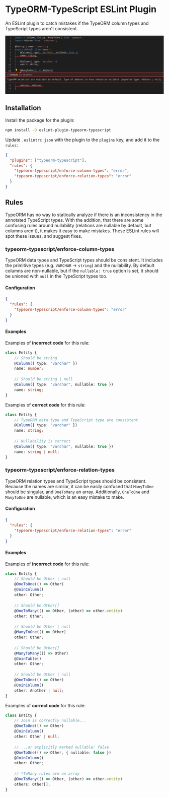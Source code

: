 # TypeORM-TypeScript ESLint Plugin

An ESLint plugin to catch mistakes if the TypeORM column types and TypeScript types aren't consistent.

![Example of an error message](./docs/images/error-message.png)

## Installation

Install the package for the plugin:

```sh
npm install -D eslint-plugin-typeorm-typescript
```

Update `.eslintrc.json` with the plugin to the `plugins` key, and add it to the `rules`:

```json
{
  "plugins": ["typeorm-typescript"],
  "rules": {
    "typeorm-typescript/enforce-column-types": "error",
    "typeorm-typescript/enforce-relation-types": "error"
  }
}
```

## Rules

TypeORM has no way to statically analyze if there is an inconsistency in the annotated TypeScript types.
With the addition, that there are some confusing rules around nullability (relations are nullable by default,
but columns aren't), it makes it easy to make mistakes. These ESLint rules will spot these issues, and suggest fixes.

### typeorm-typescript/enforce-column-types

TypeORM data types and TypeScript types should be consistent. It includes the primitive types (e.g. `VARCHAR` -> `string`)
and the nullability. By default columns are non-nullable, but if the `nullable: true` option is set, it should be unioned
with `null` in the TypeScript types too.

#### Configuration

```json
{
  "rules": {
    "typeorm-typescript/enforce-column-types": "error"
  }
}
```

#### Examples

Examples of **incorrect code** for this rule:

```ts
class Entity {
    // Should be string
    @Column({ type: "varchar" })
    name: number;

    // Should be string | null
    @Column({ type: "varchar", nullable: true })
    name: string;
}
```

Examples of **correct code** for this rule:

```ts
class Entity {
    // TypeORM data type and TypeScript type are consistent
    @Column({ type: "varchar" })
    name: string;

    // Nullability is correct
    @Column({ type: "varchar", nullable: true })
    name: string | null;
}
```

### typeorm-typescript/enforce-relation-types

TypeORM relation types and TypeScript types should be consistent. Because the names are similar, it can be easily confused
that `ManyToOne` should be singular, and `OneToMany` an array. Additionally, `OneToOne` and `ManyToOne` are nullable,
which is an easy mistake to make.

#### Configuration

```json
{
  "rules": {
    "typeorm-typescript/enforce-relation-types": "error"
  }
}
```

#### Examples

Examples of **incorrect code** for this rule:

```ts
class Entity {
    // Should be Other | null
    @OneToOne(() => Other)
    @JoinColumn()
    other: Other;

    // Should be Other[]
    @OneToMany(() => Other, (other) => other.entity)
    other: Other;

    // Should be Other | null
    @ManyToOne(() => Other)
    other: Other;

    // Should be Other[]
    @ManyToMany(() => Other)
    @JoinTable()
    other: Other;

    // Should be Other | null
    @OneToOne(() => Other)
    @JoinColumn()
    other: Another | null;
}
```

Examples of **correct code** for this rule:

```ts
class Entity {
    // Join is correctly nullable...
    @OneToOne(() => Other)
    @JoinColumn()
    other: Other | null;

    // ...or explicitly marked nullable: false
    @OneToOne(() => Other, { nullable: false })
    @JoinColumn()
    other: Other;

    // *ToMany rules are an array
    @OneToMany(() => Other, (other) => other.entity)
    others: Other[];
}
```
